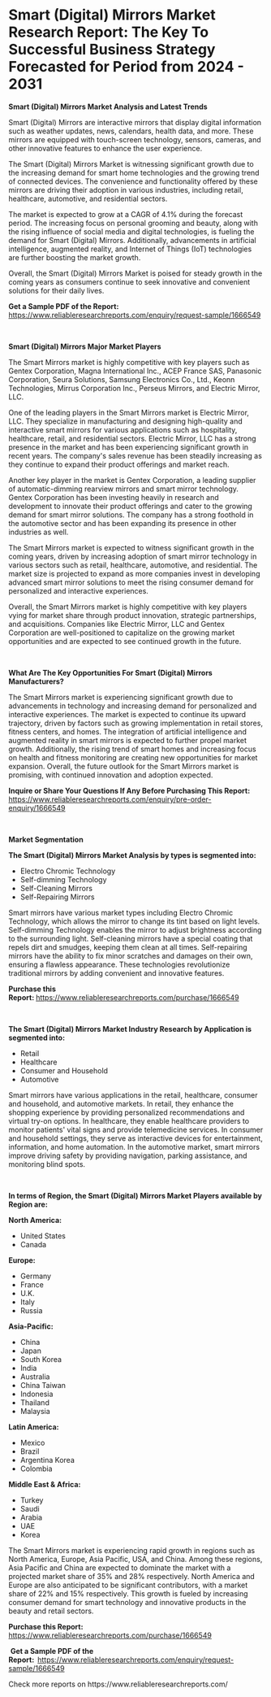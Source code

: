 <p><h1>Smart (Digital) Mirrors Market Research Report: The Key To Successful Business Strategy Forecasted for Period from 2024 - 2031</h1></p><p><strong>Smart (Digital) Mirrors Market Analysis and Latest Trends</strong></p>
<p><p>Smart (Digital) Mirrors are interactive mirrors that display digital information such as weather updates, news, calendars, health data, and more. These mirrors are equipped with touch-screen technology, sensors, cameras, and other innovative features to enhance the user experience.</p><p>The Smart (Digital) Mirrors Market is witnessing significant growth due to the increasing demand for smart home technologies and the growing trend of connected devices. The convenience and functionality offered by these mirrors are driving their adoption in various industries, including retail, healthcare, automotive, and residential sectors.</p><p>The market is expected to grow at a CAGR of 4.1% during the forecast period. The increasing focus on personal grooming and beauty, along with the rising influence of social media and digital technologies, is fueling the demand for Smart (Digital) Mirrors. Additionally, advancements in artificial intelligence, augmented reality, and Internet of Things (IoT) technologies are further boosting the market growth.</p><p>Overall, the Smart (Digital) Mirrors Market is poised for steady growth in the coming years as consumers continue to seek innovative and convenient solutions for their daily lives.</p></p>
<p><strong>Get a Sample PDF of the Report:&nbsp;</strong> <a href="https://www.reliableresearchreports.com/enquiry/request-sample/1666549">https://www.reliableresearchreports.com/enquiry/request-sample/1666549</a></p>
<p>&nbsp;</p>
<p><strong>Smart (Digital) Mirrors Major Market Players</strong></p>
<p><p>The Smart Mirrors market is highly competitive with key players such as Gentex Corporation, Magna International Inc., ACEP France SAS, Panasonic Corporation, Seura Solutions, Samsung Electronics Co., Ltd., Keonn Technologies, Mirrus Corporation Inc., Perseus Mirrors, and Electric Mirror, LLC.</p><p>One of the leading players in the Smart Mirrors market is Electric Mirror, LLC. They specialize in manufacturing and designing high-quality and interactive smart mirrors for various applications such as hospitality, healthcare, retail, and residential sectors. Electric Mirror, LLC has a strong presence in the market and has been experiencing significant growth in recent years. The company's sales revenue has been steadily increasing as they continue to expand their product offerings and market reach.</p><p>Another key player in the market is Gentex Corporation, a leading supplier of automatic-dimming rearview mirrors and smart mirror technology. Gentex Corporation has been investing heavily in research and development to innovate their product offerings and cater to the growing demand for smart mirror solutions. The company has a strong foothold in the automotive sector and has been expanding its presence in other industries as well.</p><p>The Smart Mirrors market is expected to witness significant growth in the coming years, driven by increasing adoption of smart mirror technology in various sectors such as retail, healthcare, automotive, and residential. The market size is projected to expand as more companies invest in developing advanced smart mirror solutions to meet the rising consumer demand for personalized and interactive experiences.</p><p>Overall, the Smart Mirrors market is highly competitive with key players vying for market share through product innovation, strategic partnerships, and acquisitions. Companies like Electric Mirror, LLC and Gentex Corporation are well-positioned to capitalize on the growing market opportunities and are expected to see continued growth in the future.</p></p>
<p>&nbsp;</p>
<p><strong>What Are The Key Opportunities For Smart (Digital) Mirrors Manufacturers?</strong></p>
<p><p>The Smart Mirrors market is experiencing significant growth due to advancements in technology and increasing demand for personalized and interactive experiences. The market is expected to continue its upward trajectory, driven by factors such as growing implementation in retail stores, fitness centers, and homes. The integration of artificial intelligence and augmented reality in smart mirrors is expected to further propel market growth. Additionally, the rising trend of smart homes and increasing focus on health and fitness monitoring are creating new opportunities for market expansion. Overall, the future outlook for the Smart Mirrors market is promising, with continued innovation and adoption expected.</p></p>
<p><strong>Inquire or Share Your Questions If Any Before Purchasing This Report:</strong> <a href="https://www.reliableresearchreports.com/enquiry/pre-order-enquiry/1666549">https://www.reliableresearchreports.com/enquiry/pre-order-enquiry/1666549</a></p>
<p>&nbsp;</p>
<p><strong>Market Segmentation</strong></p>
<p><strong>The Smart (Digital) Mirrors Market Analysis by types is segmented into:</strong></p>
<p><ul><li>Electro Chromic Technology</li><li>Self-dimming Technology</li><li>Self-Cleaning Mirrors</li><li>Self-Repairing Mirrors</li></ul></p>
<p><p>Smart mirrors have various market types including Electro Chromic Technology, which allows the mirror to change its tint based on light levels. Self-dimming Technology enables the mirror to adjust brightness according to the surrounding light. Self-cleaning mirrors have a special coating that repels dirt and smudges, keeping them clean at all times. Self-repairing mirrors have the ability to fix minor scratches and damages on their own, ensuring a flawless appearance. These technologies revolutionize traditional mirrors by adding convenient and innovative features.</p></p>
<p><strong>Purchase this Report:&nbsp;</strong><a href="https://www.reliableresearchreports.com/purchase/1666549">https://www.reliableresearchreports.com/purchase/1666549</a></p>
<p>&nbsp;</p>
<p><strong>The Smart (Digital) Mirrors Market Industry Research by Application is segmented into:</strong></p>
<p><ul><li>Retail</li><li>Healthcare</li><li>Consumer and Household</li><li>Automotive</li></ul></p>
<p><p>Smart mirrors have various applications in the retail, healthcare, consumer and household, and automotive markets. In retail, they enhance the shopping experience by providing personalized recommendations and virtual try-on options. In healthcare, they enable healthcare providers to monitor patients' vital signs and provide telemedicine services. In consumer and household settings, they serve as interactive devices for entertainment, information, and home automation. In the automotive market, smart mirrors improve driving safety by providing navigation, parking assistance, and monitoring blind spots.</p></p>
<p>&nbsp;</p>
<p><strong>In terms of Region, the Smart (Digital) Mirrors Market Players available by Region are:</strong></p>
<p>
    <p> <strong> North America: </strong>
        <ul>
            <li>United States</li>
            <li>Canada</li>
        </ul>
        </p> 
    <p> <strong> Europe: </strong>
        <ul>
            <li>Germany</li>
            <li>France</li>
            <li>U.K.</li>
            <li>Italy</li>
            <li>Russia</li>
        </ul>
        </p> 
    <p> <strong> Asia-Pacific: </strong>
        <ul>
            <li>China</li>
            <li>Japan</li>
            <li>South Korea</li>
            <li>India</li>
            <li>Australia</li>
            <li>China Taiwan</li>
            <li>Indonesia</li>
            <li>Thailand</li>
            <li>Malaysia</li>
        </ul>
        </p> 
    <p> <strong> Latin America: </strong>
        <ul>
            <li>Mexico</li>
            <li>Brazil</li>
            <li>Argentina Korea</li>
            <li>Colombia</li>
        </ul>
        </p> 
    <p> <strong> Middle East & Africa: </strong>
        <ul>
            <li>Turkey</li>
            <li>Saudi</li>
            <li>Arabia</li>
            <li>UAE</li>
            <li>Korea</li>
        </ul>
    </p>
    </p>
<p><p>The Smart Mirrors market is experiencing rapid growth in regions such as North America, Europe, Asia Pacific, USA, and China. Among these regions, Asia Pacific and China are expected to dominate the market with a projected market share of 35% and 28% respectively. North America and Europe are also anticipated to be significant contributors, with a market share of 22% and 15% respectively. This growth is fueled by increasing consumer demand for smart technology and innovative products in the beauty and retail sectors.</p></p>
<p><strong>Purchase this Report: </strong><a href="https://www.reliableresearchreports.com/purchase/1666549">https://www.reliableresearchreports.com/purchase/1666549</a></p>
<p>&nbsp;<strong>Get a Sample PDF of the Report:&nbsp;&nbsp;</strong><a href="https://www.reliableresearchreports.com/enquiry/request-sample/1666549">https://www.reliableresearchreports.com/enquiry/request-sample/1666549</a></p>
<p><strong></strong></p>
<p>Check more reports on https://www.reliableresearchreports.com/</p>